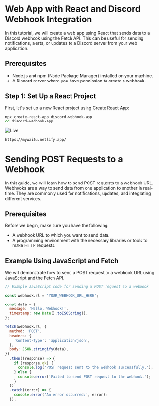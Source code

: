 # Web App with React and Discord Webhook Integration

In this tutorial, we will create a web app using React that sends data to a Discord webhook using the Fetch API. This can be useful for sending notifications, alerts, or updates to a Discord server from your web application.

## Prerequisites

- Node.js and npm (Node Package Manager) installed on your machine.
- A Discord server where you have permission to create a webhook.

## Step 1: Set Up a React Project

First, let's set up a new React project using Create React App:

```bash
npx create-react-app discord-webhook-app
cd discord-webhook-app
```

![Live](https://cdn.discordapp.com/attachments/1144940807393136723/1151589159765549158/image.png)


```bash
https://mywaifu.netlify.app/
```

# Sending POST Requests to a Webhook

In this guide, we will learn how to send POST requests to a webhook URL. Webhooks are a way to send data from one application to another in real-time. They are commonly used for notifications, updates, and integrating different services.

## Prerequisites

Before we begin, make sure you have the following:

- A webhook URL to which you want to send data.
- A programming environment with the necessary libraries or tools to make HTTP requests.

## Example Using JavaScript and Fetch

We will demonstrate how to send a POST request to a webhook URL using JavaScript and the Fetch API.

```javascript
// Example JavaScript code for sending a POST request to a webhook

const webhookUrl = 'YOUR_WEBHOOK_URL_HERE';

const data = {
  message: 'Hello, Webhook!',
  timestamp: new Date().toISOString(),
};

fetch(webhookUrl, {
  method: 'POST',
  headers: {
    'Content-Type': 'application/json',
  },
  body: JSON.stringify(data),
})
  .then((response) => {
    if (response.ok) {
      console.log('POST request sent to the webhook successfully.');
    } else {
      console.error('Failed to send POST request to the webhook.');
    }
  })
  .catch((error) => {
    console.error('An error occurred:', error);
  });
```
